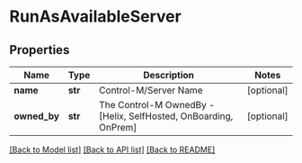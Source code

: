# RunAsAvailableServer

## Properties
Name | Type | Description | Notes
------------ | ------------- | ------------- | -------------
**name** | **str** | Control-M/Server Name | [optional] 
**owned_by** | **str** | The Control-M OwnedBy - [Helix, SelfHosted, OnBoarding, OnPrem] | [optional] 

[[Back to Model list]](../README.md#documentation-for-models) [[Back to API list]](../README.md#documentation-for-api-endpoints) [[Back to README]](../README.md)


